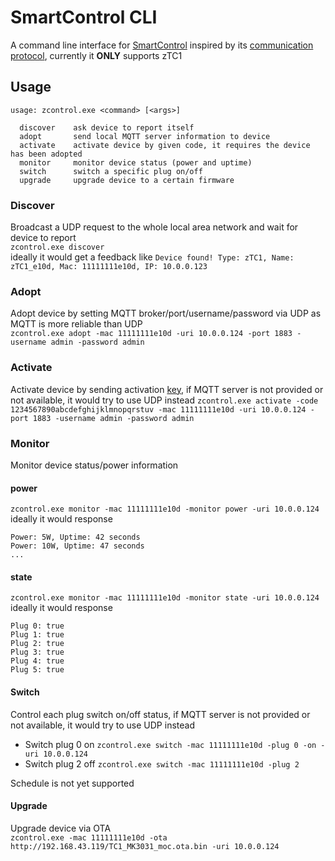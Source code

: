 # SmartControl CLI

A command line interface for [SmartControl](https://github.com/a2633063/SmartControl_Android_MQTT) inspired by its [communication protocol](https://github.com/a2633063/zTC1/wiki/%E9%80%9A%E4%BF%A1%E5%8D%8F%E8%AE%AE), currently it <b>ONLY</b> supports zTC1

## Usage

```
usage: zcontrol.exe <command> [<args>]

  discover    ask device to report itself
  adopt       send local MQTT server information to device
  activate    activate device by given code, it requires the device has been adopted
  monitor     monitor device status (power and uptime)
  switch      switch a specific plug on/off
  upgrade     upgrade device to a certain firmware
```

### Discover
Broadcast a UDP request to the whole local area network and wait for device to report  
`zcontrol.exe discover`  
ideally it would get a feedback like
`Device found! Type: zTC1, Name: zTC1_e10d, Mac: 11111111e10d, IP: 10.0.0.123`  

### Adopt
Adopt device by setting MQTT broker/port/username/password via UDP as MQTT is more reliable than UDP  
`zcontrol.exe adopt -mac 11111111e10d -uri 10.0.0.124 -port 1883 -username admin -password admin`  

### Activate
Activate device by sending activation [key](https://github.com/a2633063/SmartControl_Android_MQTT/wiki/%E6%BF%80%E6%B4%BB%E7%A0%81%E8%8E%B7%E5%8F%96), if MQTT server is not provided or not available, it would try to use UDP instead
`zcontrol.exe activate -code 1234567890abcdefghijklmnopqrstuv -mac 11111111e10d -uri 10.0.0.124 -port 1883 -username admin -password admin`  

### Monitor
Monitor device status/power information
#### power
`zcontrol.exe monitor -mac 11111111e10d -monitor power -uri 10.0.0.124`  
ideally it would response  
```
Power: 5W, Uptime: 42 seconds
Power: 10W, Uptime: 47 seconds
...
```
#### state
`zcontrol.exe monitor -mac 11111111e10d -monitor state -uri 10.0.0.124`  
ideally it would response  
```
Plug 0: true
Plug 1: true
Plug 2: true
Plug 3: true
Plug 4: true
Plug 5: true
```

#### Switch
Control each plug switch on/off status, if MQTT server is not provided or not available, it would try to use UDP instead  
- Switch plug 0 on  `zcontrol.exe switch -mac 11111111e10d -plug 0 -on -uri 10.0.0.124`  
- Switch plug 2 off `zcontrol.exe switch -mac 11111111e10d -plug 2`

Schedule is not yet supported

#### Upgrade
Upgrade device via OTA  
`zcontrol.exe -mac 11111111e10d -ota http://192.168.43.119/TC1_MK3031_moc.ota.bin -uri 10.0.0.124`
